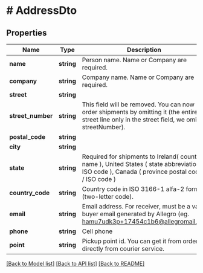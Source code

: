 # # AddressDto

## Properties

Name | Type | Description | Notes
------------ | ------------- | ------------- | -------------
**name** | **string** | Person name. Name or Company are required. | [optional]
**company** | **string** | Company name. Name or Company are required. | [optional]
**street** | **string** |  |
**street_number** | **string** | This field will be removed. You can now order shipments by omitting it (the entire street line only in the street field, we omit streetNumber). | [optional]
**postal_code** | **string** |  |
**city** | **string** |  |
**state** | **string** | Required for shipments to Ireland( county name ), United States ( state abbreviation / ISO code ), Canada ( province postal code / ISO code ) | [optional]
**country_code** | **string** | Country code in ISO 3166-1 alfa-2 format (two-letter code). | [default to 'PL']
**email** | **string** | Email address. For receiver, must be a valid buyer email generated by Allegro (eg. hamu7udk3p+17454c1b6@allegromail.pl). |
**phone** | **string** | Cell phone |
**point** | **string** | Pickup point id. You can get it from order or directly from courier service. | [optional]

[[Back to Model list]](../../README.md#models) [[Back to API list]](../../README.md#endpoints) [[Back to README]](../../README.md)
